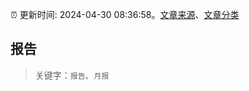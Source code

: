 :alarm_clock: 更新时间: 2024-04-30 08:36:58。[文章来源](/README.md)、[文章分类](/TAGS.md)

## 报告


> 关键字：`报告`、`月报`



